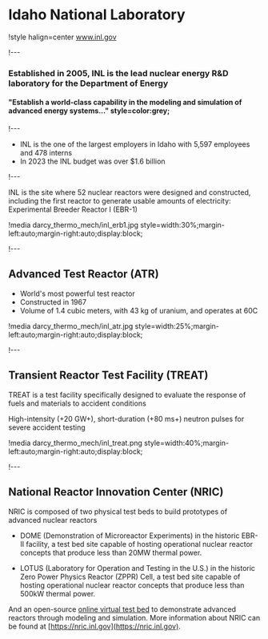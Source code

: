 # Idaho National Laboratory

!style halign=center
www.inl.gov

!---

### Established in 2005, INL is the lead nuclear energy R&D laboratory for the Department of Energy

#### "Establish a world-class capability in the modeling and simulation of advanced energy systems..." style=color:grey;

!---

- INL is the one of the largest employers in Idaho with 5,597 employees and 478 interns
- In 2023 the INL budget was over $1.6 billion

!---

INL is the site where 52 nuclear reactors were designed and constructed, including the
first reactor to generate usable amounts of electricity: Experimental Breeder Reactor I (EBR-1)

!media darcy_thermo_mech/inl_erb1.jpg style=width:30%;margin-left:auto;margin-right:auto;display:block;

!---

## Advanced Test Reactor (ATR)

- World's most powerful test reactor
- Constructed in 1967
- Volume of 1.4 cubic meters, with 43 kg of uranium, and operates at 60C

!media darcy_thermo_mech/inl_atr.jpg style=width:25%;margin-left:auto;margin-right:auto;display:block;

!---

## Transient Reactor Test Facility (TREAT)

TREAT is a test facility specifically designed to evaluate the response
of fuels and materials to accident conditions

High-intensity (+20 GW+), short-duration (+80 ms+) neutron pulses for severe accident testing

!media darcy_thermo_mech/inl_treat.png style=width:40%;margin-left:auto;margin-right:auto;display:block;

!---

## National Reactor Innovation Center (NRIC)

NRIC is composed of two physical test beds to build prototypes of advanced nuclear reactors

- DOME (Demonstration of Microreactor Experiments) in the historic EBR-II facility, a test bed site capable of hosting operational nuclear reactor concepts that produce less than 20MW thermal power.

- LOTUS (Laboratory for Operation and Testing in the U.S.) in the historic Zero Power Physics Reactor (ZPPR) Cell, a test bed site capable of hosting operational nuclear reactor concepts that produce less than 500kW thermal power.

And an open-source [online virtual test bed](https://mooseframework.inl.gov/virtual_test_bed)
to demonstrate advanced reactors through modeling and simulation. More information about NRIC can be found at [https://nric.inl.gov](https://nric.inl.gov).
